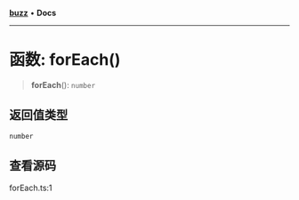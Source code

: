 [**buzz**](../README.md) • **Docs**

***

# 函数: forEach()

> **forEach**(): `number`

## 返回值类型

`number`

## 查看源码

forEach.ts:1
